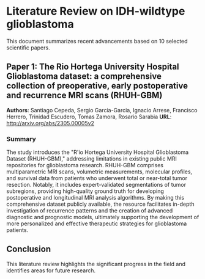 # Literature Review on IDH-wildtype glioblastoma

This document summarizes recent advancements based on 10 selected scientific papers.

## Paper 1: The Rio Hortega University Hospital Glioblastoma dataset: a comprehensive collection of preoperative, early postoperative and recurrence MRI scans (RHUH-GBM)
**Authors**: Santiago Cepeda, Sergio Garcia-Garcia, Ignacio Arrese, Francisco Herrero, Trinidad Escudero, Tomas Zamora, Rosario Sarabia
**URL**: http://arxiv.org/abs/2305.00005v2

### Summary
The study introduces the "R\'io Hortega University Hospital Glioblastoma Dataset (RHUH-GBM)," addressing limitations in existing public MRI repositories for glioblastoma research. RHUH-GBM comprises multiparametric MRI scans, volumetric measurements, molecular profiles, and survival data from patients who underwent total or near-total tumor resection. Notably, it includes expert-validated segmentations of tumor subregions, providing high-quality ground truth for developing postoperative and longitudinal MRI analysis algorithms. By making this comprehensive dataset publicly available, the resource facilitates in-depth investigation of recurrence patterns and the creation of advanced diagnostic and prognostic models, ultimately supporting the development of more personalized and effective therapeutic strategies for glioblastoma patients.

## Conclusion
This literature review highlights the significant progress in the field and identifies areas for future research.
